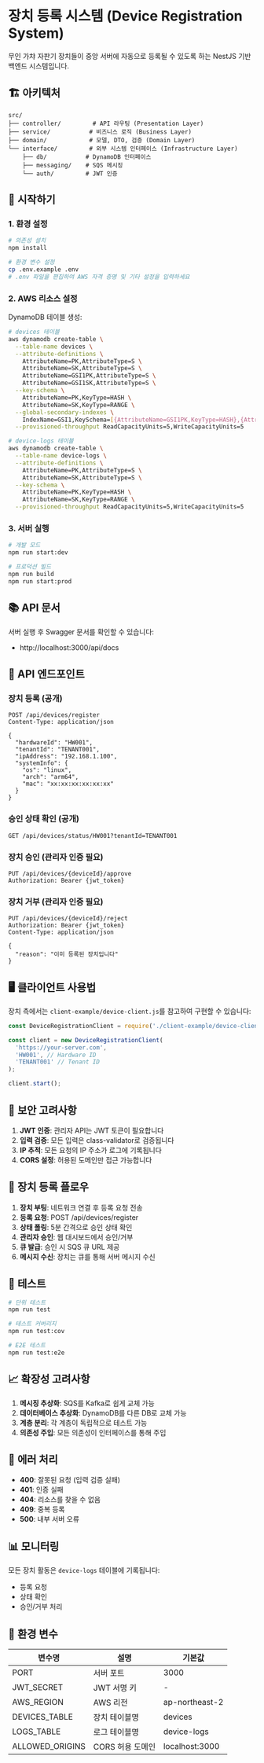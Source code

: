 # 장치 등록 시스템 (Device Registration System)

무인 가챠 자판기 장치들이 중앙 서버에 자동으로 등록될 수 있도록 하는 NestJS 기반 백엔드 시스템입니다.

## 🏗️ 아키텍처

```
src/
├── controller/         # API 라우팅 (Presentation Layer)
├── service/           # 비즈니스 로직 (Business Layer)
├── domain/            # 모델, DTO, 검증 (Domain Layer)
└── interface/         # 외부 시스템 인터페이스 (Infrastructure Layer)
    ├── db/           # DynamoDB 인터페이스
    ├── messaging/    # SQS 메시징
    └── auth/         # JWT 인증
```

## 🚀 시작하기

### 1. 환경 설정

```bash
# 의존성 설치
npm install

# 환경 변수 설정
cp .env.example .env
# .env 파일을 편집하여 AWS 자격 증명 및 기타 설정을 입력하세요
```

### 2. AWS 리소스 설정

DynamoDB 테이블 생성:

```bash
# devices 테이블
aws dynamodb create-table \
  --table-name devices \
  --attribute-definitions \
    AttributeName=PK,AttributeType=S \
    AttributeName=SK,AttributeType=S \
    AttributeName=GSI1PK,AttributeType=S \
    AttributeName=GSI1SK,AttributeType=S \
  --key-schema \
    AttributeName=PK,KeyType=HASH \
    AttributeName=SK,KeyType=RANGE \
  --global-secondary-indexes \
    IndexName=GSI1,KeySchema=[{AttributeName=GSI1PK,KeyType=HASH},{AttributeName=GSI1SK,KeyType=RANGE}],Projection={ProjectionType=ALL},ProvisionedThroughput={ReadCapacityUnits=5,WriteCapacityUnits=5} \
  --provisioned-throughput ReadCapacityUnits=5,WriteCapacityUnits=5

# device-logs 테이블
aws dynamodb create-table \
  --table-name device-logs \
  --attribute-definitions \
    AttributeName=PK,AttributeType=S \
    AttributeName=SK,AttributeType=S \
  --key-schema \
    AttributeName=PK,KeyType=HASH \
    AttributeName=SK,KeyType=RANGE \
  --provisioned-throughput ReadCapacityUnits=5,WriteCapacityUnits=5
```

### 3. 서버 실행

```bash
# 개발 모드
npm run start:dev

# 프로덕션 빌드
npm run build
npm run start:prod
```

## 📚 API 문서

서버 실행 후 Swagger 문서를 확인할 수 있습니다:
- http://localhost:3000/api/docs

## 🔌 API 엔드포인트

### 장치 등록 (공개)
```http
POST /api/devices/register
Content-Type: application/json

{
  "hardwareId": "HW001",
  "tenantId": "TENANT001",
  "ipAddress": "192.168.1.100",
  "systemInfo": {
    "os": "linux",
    "arch": "arm64",
    "mac": "xx:xx:xx:xx:xx:xx"
  }
}
```

### 승인 상태 확인 (공개)
```http
GET /api/devices/status/HW001?tenantId=TENANT001
```

### 장치 승인 (관리자 인증 필요)
```http
PUT /api/devices/{deviceId}/approve
Authorization: Bearer {jwt_token}
```

### 장치 거부 (관리자 인증 필요)
```http
PUT /api/devices/{deviceId}/reject
Authorization: Bearer {jwt_token}
Content-Type: application/json

{
  "reason": "이미 등록된 장치입니다"
}
```

## 🖥️ 클라이언트 사용법

장치 측에서는 `client-example/device-client.js`를 참고하여 구현할 수 있습니다:

```javascript
const DeviceRegistrationClient = require('./client-example/device-client');

const client = new DeviceRegistrationClient(
  'https://your-server.com',
  'HW001', // Hardware ID
  'TENANT001' // Tenant ID
);

client.start();
```

## 🔐 보안 고려사항

1. **JWT 인증**: 관리자 API는 JWT 토큰이 필요합니다
2. **입력 검증**: 모든 입력은 class-validator로 검증됩니다
3. **IP 추적**: 모든 요청의 IP 주소가 로그에 기록됩니다
4. **CORS 설정**: 허용된 도메인만 접근 가능합니다

## 🔄 장치 등록 플로우

1. **장치 부팅**: 네트워크 연결 후 등록 요청 전송
2. **등록 요청**: POST /api/devices/register
3. **상태 폴링**: 5분 간격으로 승인 상태 확인
4. **관리자 승인**: 웹 대시보드에서 승인/거부
5. **큐 발급**: 승인 시 SQS 큐 URL 제공
6. **메시지 수신**: 장치는 큐를 통해 서버 메시지 수신

## 🧪 테스트

```bash
# 단위 테스트
npm run test

# 테스트 커버리지
npm run test:cov

# E2E 테스트
npm run test:e2e
```

## 📈 확장성 고려사항

1. **메시징 추상화**: SQS를 Kafka로 쉽게 교체 가능
2. **데이터베이스 추상화**: DynamoDB를 다른 DB로 교체 가능
3. **계층 분리**: 각 계층이 독립적으로 테스트 가능
4. **의존성 주입**: 모든 의존성이 인터페이스를 통해 주입

## 🚨 에러 처리

- **400**: 잘못된 요청 (입력 검증 실패)
- **401**: 인증 실패
- **404**: 리소스를 찾을 수 없음
- **409**: 중복 등록
- **500**: 내부 서버 오류

## 📊 모니터링

모든 장치 활동은 `device-logs` 테이블에 기록됩니다:
- 등록 요청
- 상태 확인
- 승인/거부 처리

## 🔧 환경 변수

| 변수명 | 설명 | 기본값 |
|--------|------|--------|
| PORT | 서버 포트 | 3000 |
| JWT_SECRET | JWT 서명 키 | - |
| AWS_REGION | AWS 리전 | ap-northeast-2 |
| DEVICES_TABLE | 장치 테이블명 | devices |
| LOGS_TABLE | 로그 테이블명 | device-logs |
| ALLOWED_ORIGINS | CORS 허용 도메인 | localhost:3000 |